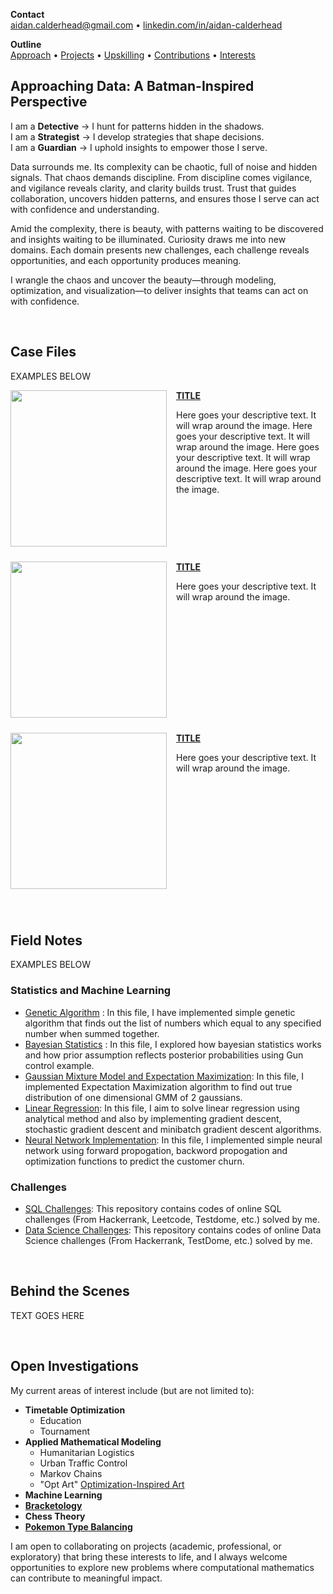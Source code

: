 **Contact**  
aidan.calderhead@gmail.com • [linkedin.com/in/aidan-calderhead](https://www.linkedin.com/in/aidan-calderhead/)

**Outline**  
[Approach](#approaching-data-a-batman-inspired-perspective) • [Projects](#case-files) • [Upskilling](#field-notes) • [Contributions](#behind-the-scenes) • [Interests](#open-investigations)

## Approaching Data: A Batman-Inspired Perspective

I am a **Detective**  → I hunt for patterns hidden in the shadows.  
I am a **Strategist** → I develop strategies that shape decisions.  
I am a **Guardian**   → I uphold insights to empower those I serve.

Data surrounds me. Its complexity can be chaotic, full of noise and hidden signals. That chaos demands discipline. From discipline comes vigilance, and vigilance reveals clarity, and clarity builds trust. Trust that guides collaboration, uncovers hidden patterns, and ensures those I serve can act with confidence and understanding.

Amid the complexity, there is beauty, with patterns waiting to be discovered and insights waiting to be illuminated. Curiosity draws me into new domains. Each domain presents new challenges, each challenge reveals opportunities, and each opportunity produces meaning.

I wrangle the chaos and uncover the beauty—through modeling, optimization, and visualization—to deliver insights that teams can act on with confidence.

<br />

## Case Files

EXAMPLES BELOW

<img src="https://github.com/archd3sai/Portfolio/blob/master/Images/telecom.jpg" align="left" width="250" style="margin-right: 15px; margin-bottom: 10px;">

**[TITLE](https://github.com/archd3sai/Customer-Survival-Analysis-and-Churn-Prediction)**

Here goes your descriptive text. It will wrap around the image. Here goes your descriptive text. It will wrap around the image. Here goes your descriptive text. It will wrap around the image. Here goes your descriptive text. It will wrap around the image.
<br clear="all">

<img src="https://github.com/archd3sai/Portfolio/blob/master/Images/telecom.jpg" align="left" width="250" style="margin-right: 15px; margin-bottom: 10px;">

**[TITLE](https://github.com/archd3sai/Customer-Survival-Analysis-and-Churn-Prediction)**

Here goes your descriptive text. It will wrap around the image.
<br clear="all">

<img src="https://github.com/archd3sai/Portfolio/blob/master/Images/telecom.jpg" align="left" width="250" style="margin-right: 15px; margin-bottom: 10px;">

**[TITLE](https://github.com/archd3sai/Customer-Survival-Analysis-and-Churn-Prediction)**

Here goes your descriptive text. It will wrap around the image.
<br clear="all">

<br />

## Field Notes

EXAMPLES BELOW

### Statistics and Machine Learning
- [Genetic Algorithm](https://github.com/archd3sai/Statistical-Methods/blob/master/genetic-algorithm.ipynb) : In this file, I have implemented simple genetic algorithm that finds out the list of numbers which equal to any specified number when summed together.
- [Bayesian Statistics](https://github.com/archd3sai/Statistical-Methods/blob/master/Bayesian%20Statistics.ipynb) : In this file, I explored how bayesian statistics works and how prior assumption reflects posterior probabilities using Gun control example. 
- [Gaussian Mixture Model and Expectation Maximization](https://github.com/archd3sai/Statistical-Methods/blob/master/GMM-EM.ipynb): In this file, I implemented Expectation Maximization algorithm to find out true distribution of one dimensional GMM of 2 gaussians.
- [Linear Regression](https://github.com/archd3sai/Statistical-Methods/blob/master/Linear%20Regression.ipynb): In this file, I aim to solve linear regression using analytical method and also by implementing gradient descent, stochastic gradient descent and minibatch gradient descent algorithms. 
- [Neural Network Implementation](https://github.com/archd3sai/Statistical-Methods/blob/master/NN%20Implementation.ipynb): In this file, I implemented simple neural network using forward propogation, backword propogation and optimization functions to predict the customer churn.
 
### Challenges
- [SQL Challenges](https://github.com/archd3sai/SQL): This repository contains codes of online SQL challenges (From Hackerrank, Leetcode, Testdome, etc.) solved by me.
- [Data Science Challenges](https://github.com/archd3sai/DS-Challenges): This repository contains codes of online Data Science challenges (From Hackerrank, TestDome, etc.) solved by me.
 
<br />

## Behind the Scenes

TEXT GOES HERE

<br />

## Open Investigations

My current areas of interest include (but are not limited to):

- **Timetable Optimization**
  - Education
  - Tournament
- **Applied Mathematical Modeling**
  - Humanitarian Logistics
  - Urban Traffic Control
  - Markov Chains
  - "Opt Art" [Optimization-Inspired Art](https://www.jstor.org/stable/j.ctvh8qxtt)
- **Machine Learning**
- **[Bracketology](https://www.researchgate.net/publication/228435078_Bracketology_How_can_math_help)**
- **Chess Theory**
- **[Pokemon Type Balancing](https://www.youtube.com/watch?v=f4OY4qhCI04)**

I am open to collaborating on projects (academic, professional, or exploratory) that bring these interests to life, and I always welcome opportunities to explore new problems where computational mathematics can contribute to meaningful impact.
